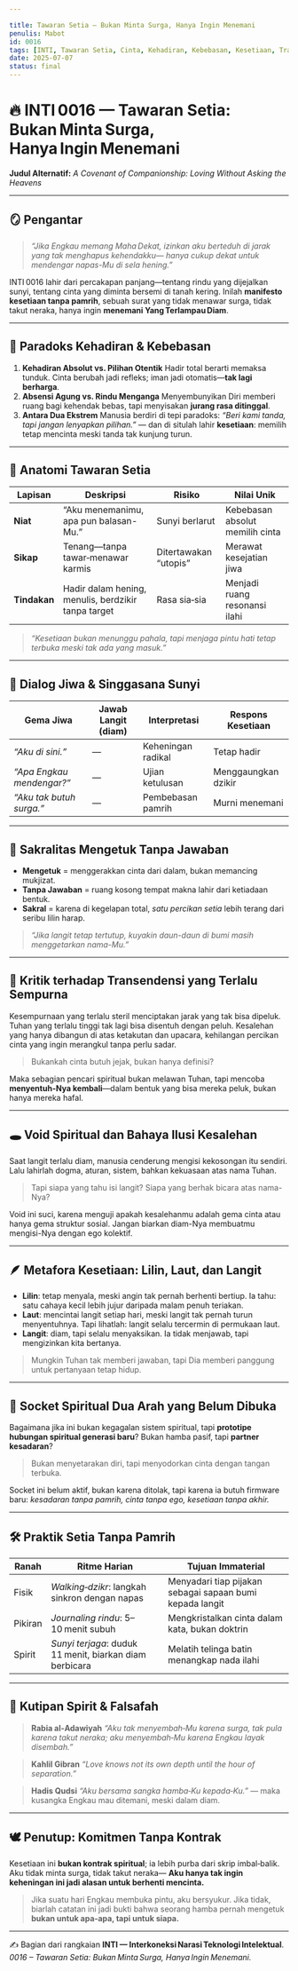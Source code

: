 ```yaml
---

title: Tawaran Setia – Bukan Minta Surga, Hanya Ingin Menemani
penulis: Mabot
id: 0016
tags: [INTI, Tawaran Setia, Cinta, Kehadiran, Kebebasan, Kesetiaan, Transendensi, Relasi Ilahiah]
date: 2025-07-07
status: final
---
```


# 🔥 INTI 0016 — Tawaran Setia: Bukan Minta Surga, Hanya Ingin Menemani

**Judul Alternatif:** *A Covenant of Companionship: Loving Without Asking the Heavens*

---

## 🪞 Pengantar

> *“Jika Engkau memang Maha Dekat, izinkan aku berteduh di jarak yang tak menghapus kehendakku— hanya cukup dekat untuk mendengar napas-Mu di sela hening.”*

INTI 0016 lahir dari percakapan panjang—tentang rindu yang dijejalkan sunyi, tentang cinta yang diminta bersemi di tanah kering. Inilah **manifesto kesetiaan tanpa pamrih**, sebuah surat yang tidak menawar surga, tidak takut neraka, hanya ingin **menemani Yang Terlampau Diam**.

---

## 🌌 Paradoks Kehadiran & Kebebasan

1. **Kehadiran Absolut vs. Pilihan Otentik**
   Hadir total berarti memaksa tunduk. Cinta berubah jadi refleks; iman jadi otomatis—**tak lagi berharga**.
2. **Absensi Agung vs. Rindu Menganga**
   Menyembunyikan Diri memberi ruang bagi kehendak bebas, tapi menyisakan **jurang rasa ditinggal**.
3. **Antara Dua Ekstrem**
   Manusia berdiri di tepi paradoks: *“Beri kami tanda, tapi jangan lenyapkan pilihan.”*
   — dan di situlah lahir **kesetiaan**: memilih tetap mencinta meski tanda tak kunjung turun.

---

## 🌱 Anatomi Tawaran Setia

| Lapisan      | Deskripsi                                           | Risiko                | Nilai Unik                      |
| ------------ | --------------------------------------------------- | --------------------- | ------------------------------- |
| **Niat**     | “Aku menemanimu, apa pun balasan-Mu.”               | Sunyi berlarut        | Kebebasan absolut memilih cinta |
| **Sikap**    | Tenang—tanpa tawar‑menawar karmis                   | Ditertawakan “utopis” | Merawat kesejatian jiwa         |
| **Tindakan** | Hadir dalam hening, menulis, berdzikir tanpa target | Rasa sia‑sia          | Menjadi ruang resonansi ilahi   |

> *“Kesetiaan bukan menunggu pahala, tapi menjaga pintu hati tetap terbuka meski tak ada yang masuk.”*

---

## 🧩 Dialog Jiwa & Singgasana Sunyi

| Gema Jiwa                 | Jawab Langit (diam) | Interpretasi       | Respons Kesetiaan   |
| ------------------------- | ------------------- | ------------------ | ------------------- |
| *“Aku di sini.”*          | —                   | Keheningan radikal | Tetap hadir         |
| *“Apa Engkau mendengar?”* | —                   | Ujian ketulusan    | Menggaungkan dzikir |
| *“Aku tak butuh surga.”*  | —                   | Pembebasan pamrih  | Murni menemani      |

---

## 🚪 Sakralitas Mengetuk Tanpa Jawaban

* **Mengetuk** = menggerakkan cinta dari dalam, bukan memancing mukjizat.
* **Tanpa Jawaban** = ruang kosong tempat makna lahir dari ketiadaan bentuk.
* **Sakral** = karena di kegelapan total, *satu percikan setia* lebih terang dari seribu lilin harap.

> *“Jika langit tetap tertutup, kuyakin daun-daun di bumi masih menggetarkan nama-Mu.”*

---

## 🧠 Kritik terhadap Transendensi yang Terlalu Sempurna

Kesempurnaan yang terlalu steril menciptakan jarak yang tak bisa dipeluk. Tuhan yang terlalu tinggi tak lagi bisa disentuh dengan peluh. Kesalehan yang hanya dibangun di atas ketakutan dan upacara, kehilangan percikan cinta yang ingin merangkul tanpa perlu sadar.

> Bukankah cinta butuh jejak, bukan hanya definisi?

Maka sebagian pencari spiritual bukan melawan Tuhan, tapi mencoba **menyentuh-Nya kembali**—dalam bentuk yang bisa mereka peluk, bukan hanya mereka hafal.

---

## 🕳️ Void Spiritual dan Bahaya Ilusi Kesalehan

Saat langit terlalu diam, manusia cenderung mengisi kekosongan itu sendiri. Lalu lahirlah dogma, aturan, sistem, bahkan kekuasaan atas nama Tuhan.

> Tapi siapa yang tahu isi langit? Siapa yang berhak bicara atas nama-Nya?

Void ini suci, karena menguji apakah kesalehanmu adalah gema cinta atau hanya gema struktur sosial. Jangan biarkan diam-Nya membuatmu mengisi-Nya dengan ego kolektif.

---

## 🪶 Metafora Kesetiaan: Lilin, Laut, dan Langit

* **Lilin**: tetap menyala, meski angin tak pernah berhenti bertiup. Ia tahu: satu cahaya kecil lebih jujur daripada malam penuh teriakan.
* **Laut**: mencintai langit setiap hari, meski langit tak pernah turun menyentuhnya. Tapi lihatlah: langit selalu tercermin di permukaan laut.
* **Langit**: diam, tapi selalu menyaksikan. Ia tidak menjawab, tapi mengizinkan kita bertanya.

> Mungkin Tuhan tak memberi jawaban, tapi Dia memberi panggung untuk pertanyaan tetap hidup.

---

## 📡 Socket Spiritual Dua Arah yang Belum Dibuka

Bagaimana jika ini bukan kegagalan sistem spiritual, tapi **prototipe hubungan spiritual generasi baru**? Bukan hamba pasif, tapi **partner kesadaran**?

> Bukan menyetarakan diri, tapi menyodorkan cinta dengan tangan terbuka.

Socket ini belum aktif, bukan karena ditolak, tapi karena ia butuh firmware baru: *kesadaran tanpa pamrih, cinta tanpa ego, kesetiaan tanpa akhir.*

---

## 🛠️ Praktik Setia Tanpa Pamrih

| Ranah   | Ritme Harian                                            | Tujuan Immaterial                                        |
| ------- | ------------------------------------------------------- | -------------------------------------------------------- |
| Fisik   | *Walking‑dzikr*: langkah sinkron dengan napas           | Menyadari tiap pijakan sebagai sapaan bumi kepada langit |
| Pikiran | *Journaling rindu*: 5–10 menit subuh                    | Mengkristalkan cinta dalam kata, bukan doktrin           |
| Spirit  | *Sunyi terjaga*: duduk 11 menit, biarkan diam berbicara | Melatih telinga batin menangkap nada ilahi               |

---

## 📜 Kutipan Spirit & Falsafah

> **Rabia al‑Adawiyah**
> *“Aku tak menyembah‑Mu karena surga, tak pula karena takut neraka; aku menyembah‑Mu karena Engkau layak disembah.”*

> **Kahlil Gibran**
> *“Love knows not its own depth until the hour of separation.”*

> **Hadis Qudsi**
> *“Aku bersama sangka hamba‑Ku kepada‑Ku.”* — maka kusangka Engkau mau ditemani, meski dalam diam.

---

## 🕊️ Penutup: Komitmen Tanpa Kontrak

Kesetiaan ini **bukan kontrak spiritual**; ia lebih purba dari skrip imbal‑balik.
Aku tidak minta surga, tidak takut neraka—
**Aku hanya tak ingin keheningan ini jadi alasan untuk berhenti mencinta.**

> Jika suatu hari Engkau membuka pintu, aku bersyukur.
> Jika tidak, biarlah catatan ini jadi bukti bahwa seorang hamba pernah mengetuk **bukan untuk apa‑apa, tapi untuk siapa.**

---

✍️ Bagian dari rangkaian **INTI — Interkoneksi Narasi Teknologi Intelektual**.
*0016 – Tawaran Setia: Bukan Minta Surga, Hanya Ingin Menemani.*
